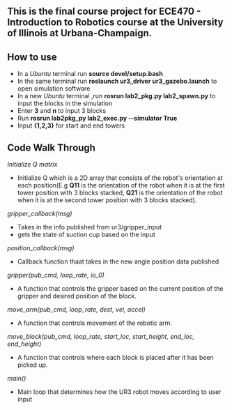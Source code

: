 ## **This is the final course project for **ECE470 - Introduction to Robotics** course at the University of Illinois at Urbana-Champaign.** ##

## How to use
- In a *Ubuntu* terminal run **source devel/setup.bash**
- In the same terminal run **roslaunch ur3_driver ur3_gazebo.launch** to open simulation software
- In a new *Ubuntu* terminal ,run **rosrun lab2_pkg.py lab2_spawn.py** to input the blocks in the simulation
- Enter **3** and **n** to input 3 blocks
- Run **rosrun lab2pkg_py lab2_exec.py --simulator True**
- Input **{1,2,3}** for start and end towers 

## Code Walk Through
*Initialize Q matrix*
- Initialize Q which is a 2D array that consists of the robot's orientation at each position(E.g **Q11** is the orientation of the robot when it is at the first tower position with $3$ blocks stacked, **Q21** is the orientation of the robot when it is at the second tower position with $3$ blocks stacked).


*gripper_callback(msg)*
- Takes in the info published from ur3/gripper_input
- gets the state of suction cup based on the input

*position_callback(msg)*
- Callback function thaat takes in the new angle position data published


*gripper(pub_cmd, loop_rate, io_0)*
- A function that controls the gripper based on the current position of the gripper and desired position of the block.


*move_arm(pub_cmd, loop_rate, dest, vel, accel)*
- A function that controls movement of the robotic arm.

*move_block(pub_cmd, loop_rate, start_loc, start_height, end_loc, end_height)*
- A function that controls where each block is placed after it has been picked up.

*main()*
- Main loop that determines how the UR3 robot moves according to user input           
         

